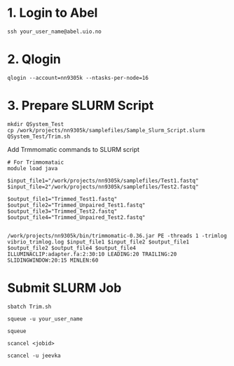 # 1. Login to Abel 
```
ssh your_user_name@abel.uio.no
```

# 2. Qlogin 
```
qlogin --account=nn9305k --ntasks-per-node=16
```
# 3. Prepare SLURM Script
```
mkdir QSystem_Test
cp /work/projects/nn9305k/samplefiles/Sample_Slurm_Script.slurm QSystem_Test/Trim.sh
```
Add Trmmomatic commands to SLURM script 

``` 
# For Trimmomataic
module load java

$input_file1="/work/projects/nn9305k/samplefiles/Test1.fastq"
$input_file=2"/work/projects/nn9305k/samplefiles/Test2.fastq"

$output_file1="Trimmed_Test1.fastq"
$output_file2="Trimmed_Unpaired_Test1.fastq"
$output_file3="Trimmed_Test2.fastq"
$output_file4="Trimmed_Unpaired_Test2.fastq"


/work/projects/nn9305k/bin/trimmomatic-0.36.jar PE -threads 1 -trimlog vibrio_trimlog.log $input_file1 $input_file2 $output_file1 $output_file2 $output_file4 $output_file4 ILLUMINACLIP:adapter.fa:2:30:10 LEADING:20 TRAILING:20 SLIDINGWINDOW:20:15 MINLEN:60
```

# Submit SLURM Job
```
sbatch Trim.sh

squeue -u your_user_name

squeue 

scancel <jobid>

scancel -u jeevka 
```

